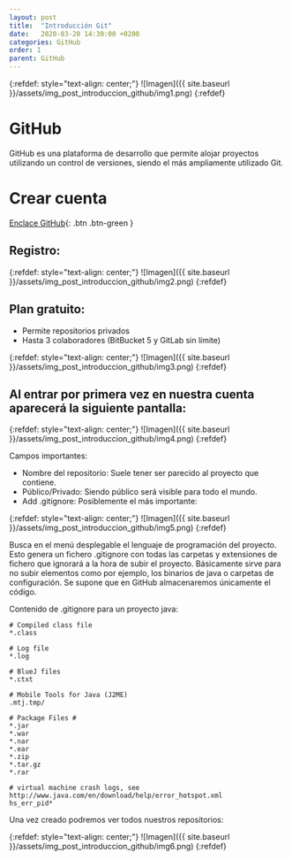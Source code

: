 ```yaml
---
layout: post
title:  "Introducción Git"
date:   2020-03-20 14:30:00 +0200
categories: GitHub
order: 1
parent: GitHub
---
```


{:refdef: style="text-align: center;"}
![Imagen]({{ site.baseurl }}/assets/img_post_introduccion_github/img1.png)
{:refdef}

# GitHub

GitHub es una plataforma de desarrollo que permite alojar proyectos utilizando un control de versiones, siendo el más ampliamente utilizado Git.

# Crear cuenta

[Enclace GitHub](https://github.com/){: .btn .btn-green }

## Registro:

{:refdef: style="text-align: center;"}
![Imagen]({{ site.baseurl }}/assets/img_post_introduccion_github/img2.png)
{:refdef}

## Plan gratuito:
* Permite repositorios privados
* Hasta 3 colaboradores (BitBucket 5 y GitLab sin límite)

{:refdef: style="text-align: center;"}
![Imagen]({{ site.baseurl }}/assets/img_post_introduccion_github/img3.png)
{:refdef}

## Al entrar por primera vez en nuestra cuenta aparecerá la siguiente pantalla:

{:refdef: style="text-align: center;"}
![Imagen]({{ site.baseurl }}/assets/img_post_introduccion_github/img4.png)
{:refdef}

Campos importantes:
* Nombre del repositorio: Suele tener ser parecido al proyecto que contiene.
* Público/Privado: Siendo público será visible para todo el mundo.
* Add .gitignore: Posiblemente el más importante:

{:refdef: style="text-align: center;"}
![Imagen]({{ site.baseurl }}/assets/img_post_introduccion_github/img5.png)
{:refdef}

Busca en el menú desplegable el lenguaje de programación del proyecto. Esto genera un fichero .gitignore con todas las carpetas y extensiones de fichero que ignorará a la hora de subir el proyecto. Básicamente sirve para no subir elementos como por ejemplo, los binarios de java o carpetas de configuración. Se supone que en GitHub almacenaremos únicamente el código.

Contenido de .gitignore para un proyecto java:

```
# Compiled class file
*.class

# Log file
*.log

# BlueJ files
*.ctxt

# Mobile Tools for Java (J2ME)
.mtj.tmp/

# Package Files #
*.jar
*.war
*.nar
*.ear
*.zip
*.tar.gz
*.rar

# virtual machine crash logs, see http://www.java.com/en/download/help/error_hotspot.xml
hs_err_pid*
```

Una vez creado podremos ver todos nuestros repositorios:

{:refdef: style="text-align: center;"}
![Imagen]({{ site.baseurl }}/assets/img_post_introduccion_github/img6.png)
{:refdef}

